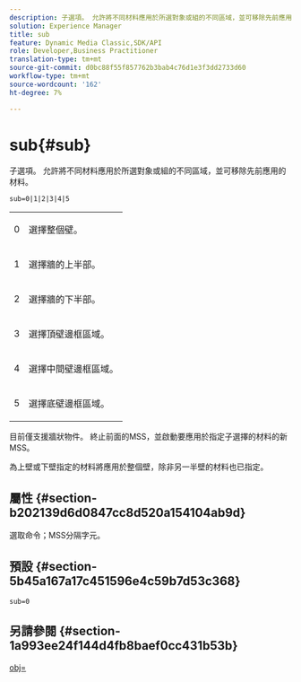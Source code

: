 ```yaml
---
description: 子選項。 允許將不同材料應用於所選對象或組的不同區域，並可移除先前應用的材料。
solution: Experience Manager
title: sub
feature: Dynamic Media Classic,SDK/API
role: Developer,Business Practitioner
translation-type: tm+mt
source-git-commit: d0bc88f55f857762b3bab4c76d1e3f3dd2733d60
workflow-type: tm+mt
source-wordcount: '162'
ht-degree: 7%

---
```



# sub{#sub}

子選項。 允許將不同材料應用於所選對象或組的不同區域，並可移除先前應用的材料。

`sub=0|1|2|3|4|5`

<table id="simpletable_F6BF91BD2C4B47BF8A28032E392D37F0"> 
 <tr class="strow"> 
  <td class="stentry"> <p>0 </p> </td> 
  <td class="stentry"> <p>選擇整個壁。 </p> </td> 
 </tr> 
 <tr class="strow"> 
  <td class="stentry"> <p>1 </p> </td> 
  <td class="stentry"> <p>選擇牆的上半部。 </p> </td> 
 </tr> 
 <tr class="strow"> 
  <td class="stentry"> <p>2 </p> </td> 
  <td class="stentry"> <p>選擇牆的下半部。 </p> </td> 
 </tr> 
 <tr class="strow"> 
  <td class="stentry"> <p>3 </p> </td> 
  <td class="stentry"> <p>選擇頂壁邊框區域。 </p> </td> 
 </tr> 
 <tr class="strow"> 
  <td class="stentry"> <p>4 </p> </td> 
  <td class="stentry"> <p>選擇中間壁邊框區域。 </p> </td> 
 </tr> 
 <tr class="strow"> 
  <td class="stentry"> <p>5 </p> </td> 
  <td class="stentry"> <p>選擇底壁邊框區域。 </p> </td> 
 </tr> 
</table>

目前僅支援牆狀物件。 終止前面的MSS，並啟動要應用於指定子選擇的材料的新MSS。

為上壁或下壁指定的材料將應用於整個壁，除非另一半壁的材料也已指定。

## 屬性 {#section-b202139d6d0847cc8d520a154104ab9d}

選取命令；MSS分隔字元。

## 預設 {#section-5b45a167a17c451596e4c59b7d53c368}

`sub=0`

## 另請參閱 {#section-1a993ee24f144d4fb8baef0cc431b53b}

[obj=](../../../../../ir-api/http-protocol/image-rendering-api-ref/c-ir-http-protocol-ref/c-ir-http-protocol-command-reference/r-ir-obj.md#reference-31e7dac7931b4e0eb3c7589f120a1e6a)
